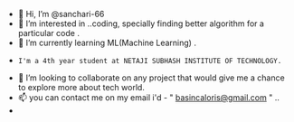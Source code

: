 - 👋 Hi, I’m @sanchari-66
- 👀 I’m interested in ..coding, specially finding better algorithm for a particular code  .
- 🌱 I’m currently learning ML(Machine Learning) .
-     I'm a 4th year student at NETAJI SUBHASH INSTITUTE OF TECHNOLOGY.
- 💞️ I’m looking to collaborate on any project that would give me a chance to explore more about tech world.
- 📫 you can contact me on my email i'd - " basincaloris@gmail.com " ..
- 

<!---
sanchari-66/sanchari-66 is a ✨ special ✨ repository because its `README.md` (this file) appears on your GitHub profile.
You can click the Preview link to take a look at your changes.
--->
